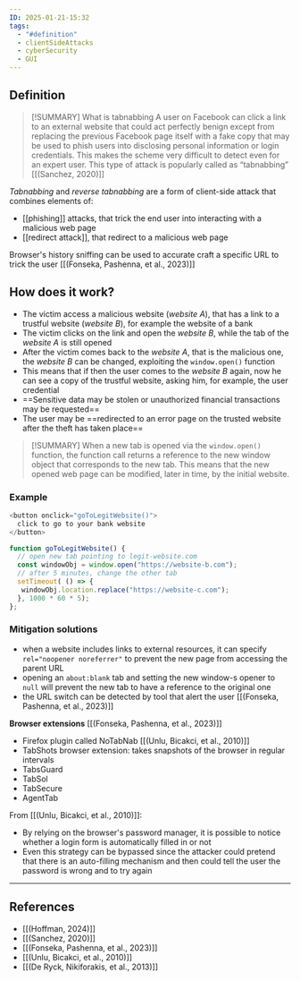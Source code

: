 ```yaml
---
ID: 2025-01-21-15:32
tags:
  - "#definition"
  - clientSideAttacks
  - cyberSecurity
  - GUI
---
```

## Definition

> [!SUMMARY] What is tabnabbing
> A user on Facebook can click a link to an external website that could act perfectly benign except from replacing the previous Facebook page itself with a fake copy that may be used to phish users into disclosing personal information or login credentials. This makes the scheme very difficult to detect even for an expert user. This type of attack is popularly called as “tabnabbing” [[(Sanchez, 2020)]]

*Tabnabbing* and *reverse tabnabbing* are a form of client-side attack that
combines elements of:
- [[phishing]] attacks, that trick the end user into interacting with a malicious web page
- [[redirect attack]], that redirect to a malicious web page

Browser's history sniffing can be used to accurate craft a specific URL to trick the user [[(Fonseka, Pashenna, et al., 2023)]]

## How does it work?

- The victim access a malicious website (*website A*), that has a link to a trustful website (*website B*), for example the website of a bank
- The victim clicks on the link and open the *website B*, while the tab of the *website A* is still opened
- After the victim comes back to the *website A*, that is the malicious one, the *website B* can be changed, exploiting the `window.open()` function
- This means that if then the user comes to the *website B* again, now he can see a copy of the trustful website, asking him, for example, the user credential
- ==Sensitive data may be stolen or unauthorized financial transactions may be requested==
- The user may be ==redirected to an error page on the trusted website after the theft has taken place==

> [!SUMMARY]
> When a new tab is opened via the `window.open()` function, the function call returns a reference to the new window object that corresponds to the new tab. This means that the new opened web page can be modified, later in time, by the initial website.

### Example 

``` js
<button onclick="goToLegitWebsite()">
  click to go to your bank website
</button>

function goToLegitWebsite() {
  // open new tab pointing to legit-website.com
  const windowObj = window.open("https://website-b.com");
  // after 5 minutes, change the other tab 
  setTimeout( () => {
   windowObj.location.replace("https://website-c.com");
  }, 1000 * 60 * 5);
};
```


### Mitigation solutions

- when a website includes links to external resources, it can specify `rel="noopener noreferrer"` to prevent the new page from accessing the parent URL
- opening an `about:blank` tab  and setting the new window-s opener to `null` will prevent the new tab to have a reference to the original one
- the URL switch can be detected by tool that alert the user [[(Fonseka, Pashenna, et al., 2023)]]

**Browser extensions** [[(Fonseka, Pashenna, et al., 2023)]]
- Firefox plugin called NoTabNab [[(Unlu, Bicakci, et al., 2010)]]
- TabShots browser extension: takes snapshots of the browser in regular intervals
- TabsGuard
- TabSol
- TabSecure
- AgentTab

From [[(Unlu, Bicakci, et al., 2010)]]:
- By relying on the browser's password manager, it is possible to notice whether a login form is automatically filled in or not
- Even this strategy can be bypassed since the attacker could pretend that there is an auto-filling mechanism and then could tell the user the password is wrong and to try again

---
## References
- [[(Hoffman, 2024)]]
- [[(Sanchez, 2020)]]
- [[(Fonseka, Pashenna, et al., 2023)]]
- [[(Unlu, Bicakci, et al., 2010)]]
-  [[(De Ryck, Nikiforakis, et al., 2013)]]